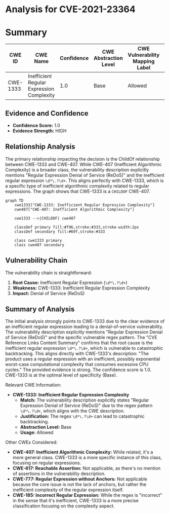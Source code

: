# Analysis for CVE-2021-23364

# Summary
| CWE ID | CWE Name | Confidence | CWE Abstraction Level | CWE Vulnerability Mapping Label | CWE-Vulnerability Mapping Notes |
|---|---|---|---|---|---|
| CWE-1333 | Inefficient Regular Expression Complexity | 1.0 | Base | Allowed | Primary CWE |

## Evidence and Confidence

*   **Confidence Score:** 1.0
*   **Evidence Strength:** HIGH

## Relationship Analysis
The primary relationship impacting the decision is the ChildOf relationship between CWE-1333 and CWE-407. While CWE-407 (Inefficient Algorithmic Complexity) is a broader class, the vulnerability description explicitly mentions "Regular Expression Denial of Service (ReDoS)" and the inefficient regular expression `\d*\.?\d+`. This aligns perfectly with CWE-1333, which is a specific type of inefficient algorithmic complexity related to regular expressions. The graph shows that CWE-1333 is a `CHILDOF` CWE-407.

```mermaid
graph TD
    cwe1333["CWE-1333: Inefficient Regular Expression Complexity"]
    cwe407["CWE-407: Inefficient Algorithmic Complexity"]
    
    cwe1333 -->|CHILDOF| cwe407
    
    classDef primary fill:#f96,stroke:#333,stroke-width:2px
    classDef secondary fill:#69f,stroke:#333
    
    class cwe1333 primary
    class cwe407 secondary
```

## Vulnerability Chain
The vulnerability chain is straightforward:
1.  **Root Cause:** Inefficient Regular Expression (`\d*\.?\d+`)
2.  **Weakness:** CWE-1333: Inefficient Regular Expression Complexity
3.  **Impact:** Denial of Service (ReDoS)

## Summary of Analysis
The initial analysis strongly points to CWE-1333 due to the clear evidence of an inefficient regular expression leading to a denial-of-service vulnerability. The vulnerability description explicitly mentions "Regular Expression Denial of Service (ReDoS)" and the specific vulnerable regex pattern. The "CVE Reference Links Content Summary" confirms that the root cause is the inefficient regular expression `\d*\.?\d+`, which is vulnerable to catastrophic backtracking. This aligns directly with CWE-1333's description: "The product uses a regular expression with an inefficient, possibly exponential worst-case computational complexity that consumes excessive CPU cycles." The provided evidence is strong. The confidence score is 1.0. CWE-1333 is at the optimal level of specificity (Base).

Relevant CWE Information:
*   **CWE-1333: Inefficient Regular Expression Complexity**
    *   **Match:** The vulnerability description explicitly states "Regular Expression Denial of Service (ReDoS)" due to the regex pattern `\d*\.?\d+`, which aligns with the CWE description.
    *   **Justification:** The regex `\d*\.?\d+` can lead to catastrophic backtracking.
    *   **Abstraction Level:** Base
    *   **Usage:** Allowed

Other CWEs Considered:

*   **CWE-407: Inefficient Algorithmic Complexity:** While related, it's a more general class. CWE-1333 is a more specific instance of this class, focusing on regular expressions.
*   **CWE-617: Reachable Assertion:** Not applicable, as there's no mention of assertions in the vulnerability description.
*   **CWE-777: Regular Expression without Anchors:** Not applicable because the core issue is not the lack of anchors, but rather the inefficient complexity of the regular expression itself.
*   **CWE-185: Incorrect Regular Expression:** While the regex is "incorrect" in the sense that it's inefficient, CWE-1333 is a more precise classification focusing on the complexity aspect.